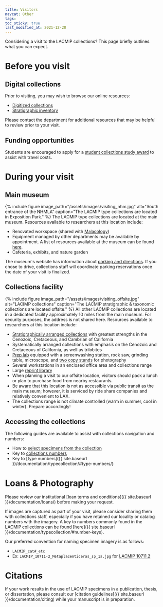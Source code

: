 ```yaml
---
title: Visitors
navcat: Other
tags:
toc_sticky: true
last_modified_at: 2021-12-20
---
```


Considering a visit to the LACMIP collections? This page briefly outlines what you can expect.

# Before you visit
## Digital collections
Prior to visiting, you may wish to browse our online resources:
- [Digitized collections](https://doi.org/10.15468/6nxzen)
- [Stratigraphic inventory](https://collections.nhm.org/invertebrate-paleontology-inventory/)

Please contact the department for additional resources that may be helpful to review prior to your visit. 

## Funding opportunities
Students are encouraged to apply for a [student collections study award](https://nhm.org/student-collections-study-award) to assist with travel costs.

# During your visit
## Main museum
{% include figure image_path="/assets/images/visiting_nhm.jpg" alt="South entrance of the NHMLA" caption="The LACMIP type collections are located in Exposition Park." %}
The LACMIP type collections are located at the main museum. Resources available to researchers at this location include:
- Renovated workspace (shared with [Malacology](https://nhm.org/research-collections/departments-and-programs/malacology))
- Equipment managed by other departments may be available by appointment. A list of resources available at the museum can be found [here](https://nhm.org/research-collections/tools-and-services).
- Cafeteria, exhibits, and nature garden

The museum's website has information about [parking and directions](https://nhm.org/plan-your-visit/visitor-information). If you chose to drive, collections staff will coordinate parking reservations once the date of your visit is finalized.

## Collections facility
{% include figure image_path="/assets/images/visiting_offsite.jpg" alt="LACIMP collections" caption="The LACMIP stratigraphic & taxonomic collections are located offsite." %}
All other LACMIP collections are located in a dedicated facility approximately 10 miles from the main museum. For security purposes, the address is not shared here. Resources available to researchers at this location include:
- [Stratigraphically arranged collections](https://lacmip.github.io/emu/assets/images/visiting_collections.jpg) with greatest strengths in the Cenozoic, Cretaceous, and Cambrian of California
- Systematically arranged collections with emphasis on the Cenozoic and Cretaceous of California, as well as trilobites
- [Prep lab](https://lacmip.github.io/emu/assets/images/visiting_preplab.jpg) equipped with a screenwashing station, rock saw, grinding table, microscope, and [two copy stands](https://lacmip.github.io/emu/assets/images/visiting_copystand.jpg) for photography
- Several workstations in an enclosed office area and collections range
- Large [reprint library](https://lacmip.github.io/emu/assets/images/visiting_library.jpg)
- When planning a visit to our offsite location, visitors should pack a lunch or plan to purchase food from nearby restaurants.
- Be aware that this location is not as accessible via public transit as the main museum; however, it is serviced by ride share companies and relatively convenient to LAX.
- The collections range is not climate controlled (warm in summer, cool in winter). Prepare accordingly!

## Accessing the collections
The following guides are available to assist with collections navigation and numbers:
- How to [select specimens from the collection](https://lacmip.github.io/emu/assets/images/visiting_collectionsnavigation.jpg)
- Key to [collections numbers](https://lacmip.github.io/emu/assets/images/visiting_collectionsnumbers.jpg)
- Key to [type numbers]({{ site.baseurl }}/documentation/typecollection/#type-numbers/)

# Loans & Photography
Please review our institutional [loan terms and conditions]({{ site.baseurl }}/documentation/loans/) before making your request.

If images are captured as part of your visit, please consider sharing them with collections staff, especially if you have retained our locality or catalog numbers with the imagery. A key to numbers commonly found in the LACMIP collections can be found [here]({{ site.baseurl }}/documentation/typecollection/#number-keys).

Our preferred convention for naming specimen imagery is as follows:
- `LACMIP_cat#_etc`
- Ex: `LACMIP_10711-2_Metaplacenticeras_sp_1a.jpg` for [LACMIP 10711.2](http://digitalgallery.nhm.org:8085/invertpaleo_nhm/#/asset/646178)

# Citations
If your work results in the use of LACMIP specimens in a publication, thesis, or dissertation, please consult our [citation guidelines]({{ site.baseurl }}/documentation/citing) while your manuscript is in preparation.
